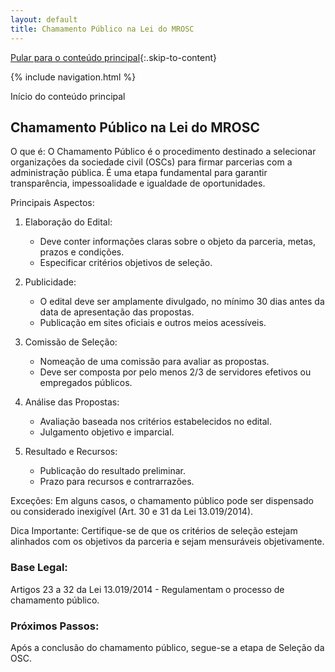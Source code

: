 ```yaml
---
layout: default
title: Chamamento Público na Lei do MROSC
---
```

[Pular para o conteúdo principal](#conteudo-principal){:.skip-to-content}

{% include navigation.html %}

<script>
document.documentElement.lang = 'pt-BR';
</script>

<a id="conteudo-principal" class="visually-hidden">Início do conteúdo principal</a>

## Chamamento Público na Lei do MROSC

O que é:
O Chamamento Público é o procedimento destinado a selecionar organizações da sociedade civil (OSCs) para firmar parcerias com a administração pública. É uma etapa fundamental para garantir transparência, impessoalidade e igualdade de oportunidades.

Principais Aspectos:

1. Elaboração do Edital:
   - Deve conter informações claras sobre o objeto da parceria, metas, prazos e condições.
   - Especificar critérios objetivos de seleção.

2. Publicidade:
   - O edital deve ser amplamente divulgado, no mínimo 30 dias antes da data de apresentação das propostas.
   - Publicação em sites oficiais e outros meios acessíveis.

3. Comissão de Seleção:
   - Nomeação de uma comissão para avaliar as propostas.
   - Deve ser composta por pelo menos 2/3 de servidores efetivos ou empregados públicos.

4. Análise das Propostas:
   - Avaliação baseada nos critérios estabelecidos no edital.
   - Julgamento objetivo e imparcial.

5. Resultado e Recursos:
   - Publicação do resultado preliminar.
   - Prazo para recursos e contrarrazões.

Exceções:
Em alguns casos, o chamamento público pode ser dispensado ou considerado inexigível (Art. 30 e 31 da Lei 13.019/2014).

Dica Importante:
Certifique-se de que os critérios de seleção estejam alinhados com os objetivos da parceria e sejam mensuráveis objetivamente.

### Base Legal:
Artigos 23 a 32 da Lei 13.019/2014 - Regulamentam o processo de chamamento público.

### Próximos Passos:
Após a conclusão do chamamento público, segue-se a etapa de Seleção da OSC.
